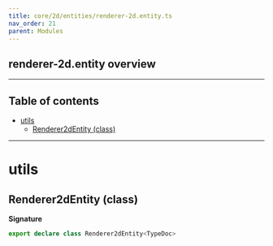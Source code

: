 ```yaml
---
title: core/2d/entities/renderer-2d.entity.ts
nav_order: 21
parent: Modules
---
```


## renderer-2d.entity overview

---

<h2 class="text-delta">Table of contents</h2>

- [utils](#utils)
  - [Renderer2dEntity (class)](#renderer2dentity-class)

---

# utils

## Renderer2dEntity (class)

**Signature**

```ts
export declare class Renderer2dEntity<TypeDoc>
```
